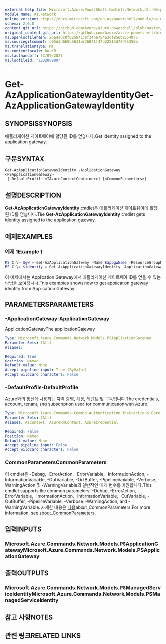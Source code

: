 ```yaml
---
external help file: Microsoft.Azure.PowerShell.Cmdlets.Network.dll-Help.xml
Module Name: Az.Network
online version: https://docs.microsoft.com/en-us/powershell/module/az.network/get-azapplicationgatewayidentity
schema: 2.0.0
content_git_url: https://github.com/Azure/azure-powershell/blob/master/src/Network/Network/help/Get-AzApplicationGatewayIdentity.md
original_content_git_url: https://github.com/Azure/azure-powershell/blob/master/src/Network/Network/help/Get-AzApplicationGatewayIdentity.md
ms.openlocfilehash: 2ba4a6c0f625941daf34b6754a3df856b8554075
ms.sourcegitcommit: c05d3d669b5631e526841f47b22513d78495350b
ms.translationtype: MT
ms.contentlocale: ko-KR
ms.lasthandoff: 02/09/2021
ms.locfileid: "100206989"
---
```

# <span data-ttu-id="098af-101">Get-AzApplicationGatewayIdentity</span><span class="sxs-lookup"><span data-stu-id="098af-101">Get-AzApplicationGatewayIdentity</span></span>

## <span data-ttu-id="098af-102">SYNOPSIS</span><span class="sxs-lookup"><span data-stu-id="098af-102">SYNOPSIS</span></span>
<span data-ttu-id="098af-103">애플리케이션 게이트웨이에 할당된 ID를 얻습니다.</span><span class="sxs-lookup"><span data-stu-id="098af-103">Get identity assigned to the application gateway.</span></span>

## <span data-ttu-id="098af-104">구문</span><span class="sxs-lookup"><span data-stu-id="098af-104">SYNTAX</span></span>

```
Get-AzApplicationGatewayIdentity -ApplicationGateway <PSApplicationGateway>
 [-DefaultProfile <IAzureContextContainer>] [<CommonParameters>]
```

## <span data-ttu-id="098af-105">설명</span><span class="sxs-lookup"><span data-stu-id="098af-105">DESCRIPTION</span></span>
<span data-ttu-id="098af-106">**Get-AzApplicationGatewayIdentity** cmdlet은 애플리케이션 게이트웨이에 할당된 ID를 얻습니다.</span><span class="sxs-lookup"><span data-stu-id="098af-106">The **Get-AzApplicationGatewayIdentity** cmdlet gets identity assigned to the application gateway.</span></span>

## <span data-ttu-id="098af-107">예제</span><span class="sxs-lookup"><span data-stu-id="098af-107">EXAMPLES</span></span>

### <span data-ttu-id="098af-108">예제 1</span><span class="sxs-lookup"><span data-stu-id="098af-108">Example 1</span></span>
```powershell
PS C:\> $gw = Get-AzApplicationGateway -Name $appgwName -ResourceGroupName $resgpName
PS C:\> $identity = Get-AzApplicationGatewayIdentity -ApplicationGateway $gw
```

<span data-ttu-id="098af-109">이 예제에서는 Application Gateway에서 애플리케이션 게이트웨이 ID를 얻을 수 있는 방법을 보여줍니다.</span><span class="sxs-lookup"><span data-stu-id="098af-109">This examples shows how to get application gateway identity from Application Gateway.</span></span>

## <span data-ttu-id="098af-110">PARAMETERS</span><span class="sxs-lookup"><span data-stu-id="098af-110">PARAMETERS</span></span>

### <span data-ttu-id="098af-111">-ApplicationGateway</span><span class="sxs-lookup"><span data-stu-id="098af-111">-ApplicationGateway</span></span>
<span data-ttu-id="098af-112">ApplicationGateway</span><span class="sxs-lookup"><span data-stu-id="098af-112">The applicationGateway</span></span>

```yaml
Type: Microsoft.Azure.Commands.Network.Models.PSApplicationGateway
Parameter Sets: (All)
Aliases:

Required: True
Position: Named
Default value: None
Accept pipeline input: True (ByValue)
Accept wildcard characters: False
```

### <span data-ttu-id="098af-113">-DefaultProfile</span><span class="sxs-lookup"><span data-stu-id="098af-113">-DefaultProfile</span></span>
<span data-ttu-id="098af-114">Azure와의 통신에 사용되는 자격 증명, 계정, 테넌트 및 구독입니다.</span><span class="sxs-lookup"><span data-stu-id="098af-114">The credentials, account, tenant, and subscription used for communication with Azure.</span></span>

```yaml
Type: Microsoft.Azure.Commands.Common.Authentication.Abstractions.Core.IAzureContextContainer
Parameter Sets: (All)
Aliases: AzContext, AzureRmContext, AzureCredential

Required: False
Position: Named
Default value: None
Accept pipeline input: False
Accept wildcard characters: False
```

### <span data-ttu-id="098af-115">CommonParameters</span><span class="sxs-lookup"><span data-stu-id="098af-115">CommonParameters</span></span>
<span data-ttu-id="098af-116">이 cmdlet은 -Debug, -ErrorAction, -ErrorVariable, -InformationAction, -InformationVariable, -OutVariable, -OutBuffer, -PipelineVariable, -Verbose, -WarningAction 및 -WarningVariable의 일반적인 매개 변수를 지원합니다.</span><span class="sxs-lookup"><span data-stu-id="098af-116">This cmdlet supports the common parameters: -Debug, -ErrorAction, -ErrorVariable, -InformationAction, -InformationVariable, -OutVariable, -OutBuffer, -PipelineVariable, -Verbose, -WarningAction, and -WarningVariable.</span></span> <span data-ttu-id="098af-117">자세한 내용은 [다음](http://go.microsoft.com/fwlink/?LinkID=113216)about_CommonParameters.</span><span class="sxs-lookup"><span data-stu-id="098af-117">For more information, see [about_CommonParameters](http://go.microsoft.com/fwlink/?LinkID=113216).</span></span>

## <span data-ttu-id="098af-118">입력</span><span class="sxs-lookup"><span data-stu-id="098af-118">INPUTS</span></span>

### <span data-ttu-id="098af-119">Microsoft.Azure.Commands.Network.Models.PSApplicationGateway</span><span class="sxs-lookup"><span data-stu-id="098af-119">Microsoft.Azure.Commands.Network.Models.PSApplicationGateway</span></span>

## <span data-ttu-id="098af-120">출력</span><span class="sxs-lookup"><span data-stu-id="098af-120">OUTPUTS</span></span>

### <span data-ttu-id="098af-121">Microsoft.Azure.Commands.Network.Models.PSManagedServiceIdentity</span><span class="sxs-lookup"><span data-stu-id="098af-121">Microsoft.Azure.Commands.Network.Models.PSManagedServiceIdentity</span></span>

## <span data-ttu-id="098af-122">참고 사항</span><span class="sxs-lookup"><span data-stu-id="098af-122">NOTES</span></span>

## <span data-ttu-id="098af-123">관련 링크</span><span class="sxs-lookup"><span data-stu-id="098af-123">RELATED LINKS</span></span>
